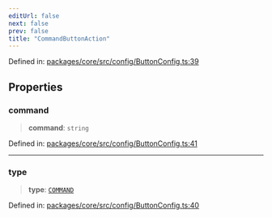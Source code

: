 ```yaml
---
editUrl: false
next: false
prev: false
title: "CommandButtonAction"
---
```


Defined in: [packages/core/src/config/ButtonConfig.ts:39](https://github.com/mProjectsCode/obsidian-meta-bind-plugin/blob/6b3651315380ea977c7f8746a2130e83024d2b95/packages/core/src/config/ButtonConfig.ts#L39)

## Properties

### command

> **command**: `string`

Defined in: [packages/core/src/config/ButtonConfig.ts:41](https://github.com/mProjectsCode/obsidian-meta-bind-plugin/blob/6b3651315380ea977c7f8746a2130e83024d2b95/packages/core/src/config/ButtonConfig.ts#L41)

***

### type

> **type**: [`COMMAND`](/obsidian-meta-bind-plugin-docs/api/enumerations/buttonactiontype/#command)

Defined in: [packages/core/src/config/ButtonConfig.ts:40](https://github.com/mProjectsCode/obsidian-meta-bind-plugin/blob/6b3651315380ea977c7f8746a2130e83024d2b95/packages/core/src/config/ButtonConfig.ts#L40)
